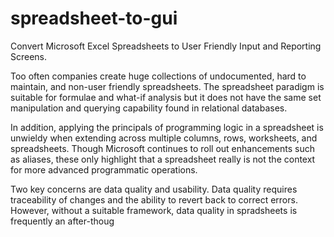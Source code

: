 spreadsheet-to-gui
==================

Convert Microsoft Excel Spreadsheets to User Friendly Input and Reporting Screens.

Too often companies create huge collections of undocumented, hard to maintain, and non-user friendly spreadsheets. The spreadsheet paradigm is suitable for formulae and what-if analysis but it does not have the same set manipulation and querying capability found in relational databases. 

In addition, applying the principals of programming logic in a spreadsheet is unwieldy when extending across multiple columns, rows, worksheets, and spreadsheets. Though Microsoft continues to roll out enhancements such as aliases, these only highlight that a spreadsheet really is not the context for more advanced programmatic operations.

Two key concerns are data quality and usability. Data quality requires traceability of changes and the ability to revert back to correct errors. However, without a suitable framework, data quality in spradsheets is frequently an after-thoug
